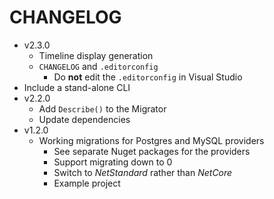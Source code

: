 # CHANGELOG

- v2.3.0
	- Timeline display generation
  - `CHANGELOG` and `.editorconfig`
    - Do **not** edit the `.editorconfig` in Visual Studio
- Include a stand-alone CLI
- v2.2.0
	- Add `Describe()` to the Migrator
	- Update dependencies
- v1.2.0
  - Working migrations for Postgres and MySQL providers
    - See separate Nuget packages for the providers
	- Support migrating down to 0
	- Switch to *NetStandard* rather than *NetCore*
	- Example project
